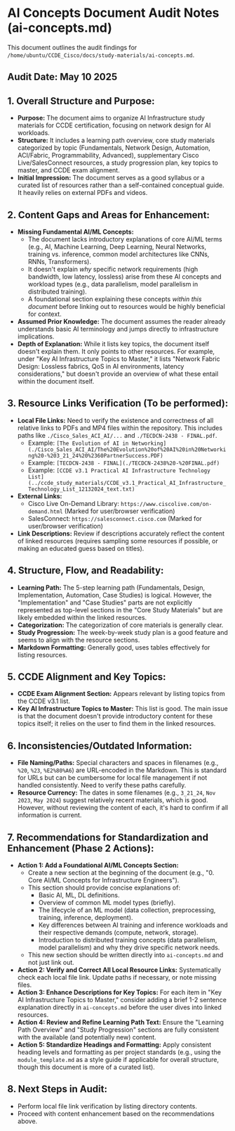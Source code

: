 # AI Concepts Document Audit Notes (ai-concepts.md)

This document outlines the audit findings for `/home/ubuntu/CCDE_Cisco/docs/study-materials/ai-concepts.md`.

## Audit Date: May 10 2025

## 1. Overall Structure and Purpose:

*   **Purpose:** The document aims to organize AI Infrastructure study materials for CCDE certification, focusing on network design for AI workloads.
*   **Structure:** It includes a learning path overview, core study materials categorized by topic (Fundamentals, Network Design, Automation, ACI/Fabric, Programmability, Advanced), supplementary Cisco Live/SalesConnect resources, a study progression plan, key topics to master, and CCDE exam alignment.
*   **Initial Impression:** The document serves as a good syllabus or a curated list of resources rather than a self-contained conceptual guide. It heavily relies on external PDFs and videos.

## 2. Content Gaps and Areas for Enhancement:

*   **Missing Fundamental AI/ML Concepts:** 
    *   The document lacks introductory explanations of core AI/ML terms (e.g., AI, Machine Learning, Deep Learning, Neural Networks, training vs. inference, common model architectures like CNNs, RNNs, Transformers).
    *   It doesn't explain *why* specific network requirements (high bandwidth, low latency, lossless) arise from these AI concepts and workload types (e.g., data parallelism, model parallelism in distributed training).
    *   A foundational section explaining these concepts *within this document* before linking out to resources would be highly beneficial for context.
*   **Assumed Prior Knowledge:** The document assumes the reader already understands basic AI terminology and jumps directly to infrastructure implications.
*   **Depth of Explanation:** While it lists key topics, the document itself doesn't explain them. It only points to other resources. For example, under "Key AI Infrastructure Topics to Master," it lists "Network Fabric Design: Lossless fabrics, QoS in AI environments, latency considerations," but doesn't provide an overview of what these entail within the document itself.

## 3. Resource Links Verification (To be performed):

*   **Local File Links:** Need to verify the existence and correctness of all relative links to PDFs and MP4 files within the repository. This includes paths like `./Cisco_Sales_ACI_AI/...` and `./TECDCN-2438 - FINAL.pdf`.
    *   Example: `[The Evolution of AI in Networking](./Cisco_Sales_ACI_AI/The%20Evolution%20of%20AI%20in%20Networking%20-%203_21_24%20%2360PartnerSuccess.PDF)`
    *   Example: `[TECDCN-2438 - FINAL](./TECDCN-2438%20-%20FINAL.pdf)`
    *   Example: `[CCDE v3.1 Practical AI Infrastructure Technology List](../ccde_study_materials/CCDE_v3.1_Practical_AI_Infrastructure_Technology_List_12132024_text.txt)`
*   **External Links:** 
    *   Cisco Live On-Demand Library: `https://www.ciscolive.com/on-demand.html` (Marked for user/browser verification)
    *   SalesConnect: `https://salesconnect.cisco.com` (Marked for user/browser verification)
*   **Link Descriptions:** Review if descriptions accurately reflect the content of linked resources (requires sampling some resources if possible, or making an educated guess based on titles).

## 4. Structure, Flow, and Readability:

*   **Learning Path:** The 5-step learning path (Fundamentals, Design, Implementation, Automation, Case Studies) is logical. However, the "Implementation" and "Case Studies" parts are not explicitly represented as top-level sections in the "Core Study Materials" but are likely embedded within the linked resources.
*   **Categorization:** The categorization of core materials is generally clear.
*   **Study Progression:** The week-by-week study plan is a good feature and seems to align with the resource sections.
*   **Markdown Formatting:** Generally good, uses tables effectively for listing resources.

## 5. CCDE Alignment and Key Topics:

*   **CCDE Exam Alignment Section:** Appears relevant by listing topics from the CCDE v3.1 list.
*   **Key AI Infrastructure Topics to Master:** This list is good. The main issue is that the document doesn't provide introductory content for these topics itself; it relies on the user to find them in the linked resources.

## 6. Inconsistencies/Outdated Information:

*   **File Naming/Paths:** Special characters and spaces in filenames (e.g., `%20`, `%23`, `%E2%80%A6`) are URL-encoded in the Markdown. This is standard for URLs but can be cumbersome for local file management if not handled consistently. Need to verify these paths carefully.
*   **Resource Currency:** The dates in some filenames (e.g., `3_21_24`, `Nov 2023`, `May 2024`) suggest relatively recent materials, which is good. However, without reviewing the content of each, it's hard to confirm if all information is current.

## 7. Recommendations for Standardization and Enhancement (Phase 2 Actions):

*   **Action 1: Add a Foundational AI/ML Concepts Section:** 
    *   Create a new section at the beginning of the document (e.g., "0. Core AI/ML Concepts for Infrastructure Engineers").
    *   This section should provide concise explanations of: 
        *   Basic AI, ML, DL definitions.
        *   Overview of common ML model types (briefly).
        *   The lifecycle of an ML model (data collection, preprocessing, training, inference, deployment).
        *   Key differences between AI training and inference workloads and their respective demands (compute, network, storage).
        *   Introduction to distributed training concepts (data parallelism, model parallelism) and why they drive specific network needs.
    *   This new section should be written directly into `ai-concepts.md` and not just link out.
*   **Action 2: Verify and Correct All Local Resource Links:** Systematically check each local file link. Update paths if necessary, or note missing files.
*   **Action 3: Enhance Descriptions for Key Topics:** For each item in "Key AI Infrastructure Topics to Master," consider adding a brief 1-2 sentence explanation directly in `ai-concepts.md` before the user dives into linked resources.
*   **Action 4: Review and Refine Learning Path Text:** Ensure the "Learning Path Overview" and "Study Progression" sections are fully consistent with the available (and potentially new) content.
*   **Action 5: Standardize Headings and Formatting:** Apply consistent heading levels and formatting as per project standards (e.g., using the `module_template.md` as a style guide if applicable for overall structure, though this document is more of a curated list).

## 8. Next Steps in Audit:

*   Perform local file link verification by listing directory contents.
*   Proceed with content enhancement based on the recommendations above.

